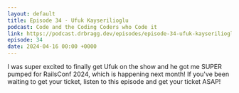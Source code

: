 ```yaml
---
layout: default
title: Episode 34 - Ufuk Kayserilioglu
podcast: Code and the Coding Coders who Code it
link: https://podcast.drbragg.dev/episodes/episode-34-ufuk-kayserilioglu
episode: 34
date: 2024-04-16 00:00 +0000
---
```


I was super excited to finally get Ufuk on the show and he got me SUPER pumped for RailsConf 2024, which is happening next month! If you've been waiting to get your ticket, listen to this episode and get your ticket ASAP!
